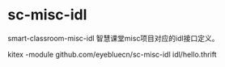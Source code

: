 # sc-misc-idl
smart-classroom-misc-idl 智慧课堂misc项目对应的idl接口定义。


kitex -module github.com/eyebluecn/sc-misc-idl idl/hello.thrift